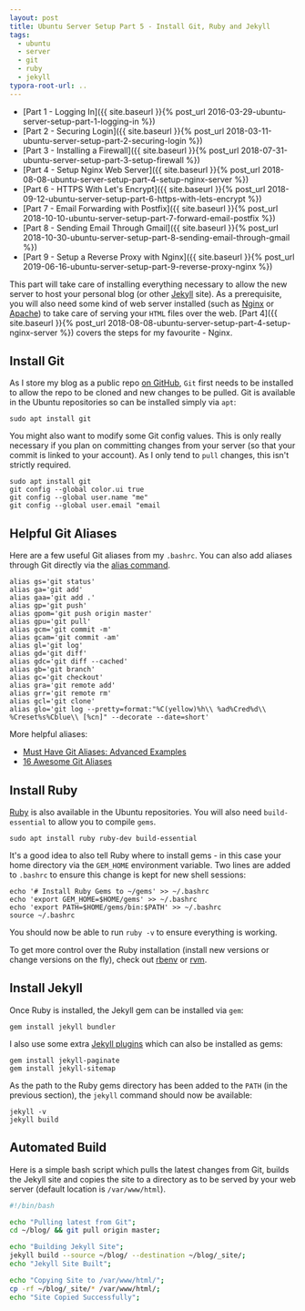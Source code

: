 ```yaml
---
layout: post
title: Ubuntu Server Setup Part 5 - Install Git, Ruby and Jekyll
tags:
  - ubuntu
  - server
  - git
  - ruby
  - jekyll
typora-root-url: ..
---
```


- [Part 1 - Logging In]({{ site.baseurl }}{% post_url 2016-03-29-ubuntu-server-setup-part-1-logging-in %})
- [Part 2 - Securing Login]({{ site.baseurl }}{% post_url 2018-03-11-ubuntu-server-setup-part-2-securing-login %})
- [Part 3 - Installing a Firewall]({{ site.baseurl }}{% post_url 2018-07-31-ubuntu-server-setup-part-3-setup-firewall %})
- [Part 4 - Setup Nginx Web Server]({{ site.baseurl }}{% post_url 2018-08-08-ubuntu-server-setup-part-4-setup-nginx-server %})
- [Part 6 - HTTPS With Let's Encrypt]({{ site.baseurl }}{% post_url 2018-09-12-ubuntu-server-setup-part-6-https-with-lets-encrypt %})
- [Part 7 - Email Forwarding with Postfix]({{ site.baseurl }}{% post_url 2018-10-10-ubuntu-server-setup-part-7-forward-email-postfix %})
- [Part 8 - Sending Email Through Gmail]({{ site.baseurl }}{% post_url 2018-10-30-ubuntu-server-setup-part-8-sending-email-through-gmail %})
- [Part 9 - Setup a Reverse Proxy with Nginx]({{ site.baseurl }}{% post_url 2019-06-16-ubuntu-server-setup-part-9-reverse-proxy-nginx %})

This part will take care of installing everything necessary to allow the new server to host your personal blog (or other [Jekyll](https://jekyllrb.com/) site). As a prerequisite, you will also need some kind of web server installed (such as [Nginx](https://www.nginx.com/) or [Apache](https://httpd.apache.org/)) to take care of serving your `HTML` files over the web. [Part 4]({{ site.baseurl }}{% post_url 2018-08-08-ubuntu-server-setup-part-4-setup-nginx-server %}) covers the steps for my favourite - Nginx.

## Install Git

As I store my blog as a public repo [on GitHub](https://github.com/raharrison/ryanharrison.co.uk), `Git` first needs to be installed to allow the repo to be cloned and new changes to be pulled. Git is available in the Ubuntu repositories so can be installed simply via `apt`:

```shell
sudo apt install git
```

You might also want to modify some Git config values. This is only really necessary if you plan on committing changes from your server (so that your commit is linked to your account). As I only tend to `pull` changes, this isn't strictly required.

```shell
sudo apt install git
git config --global color.ui true
git config --global user.name "me"
git config --global user.email "email
```

## Helpful Git Aliases

Here are a few useful Git aliases from my `.bashrc`. You can also add aliases through Git directly via the [alias command](https://git-scm.com/book/en/v2/Git-Basics-Git-Aliases).

```shell
alias gs='git status'
alias ga='git add'
alias gaa='git add .'
alias gp='git push'
alias gpom='git push origin master'
alias gpu='git pull'
alias gcm='git commit -m'
alias gcam='git commit -am'
alias gl='git log'
alias gd='git diff'
alias gdc='git diff --cached'
alias gb='git branch'
alias gc='git checkout'
alias gra='git remote add'
alias grr='git remote rm'
alias gcl='git clone'
alias glo='git log --pretty=format:"%C(yellow)%h\\ %ad%Cred%d\\ %Creset%s%Cblue\\ [%cn]" --decorate --date=short'
```

More helpful aliases:

- [Must Have Git Aliases: Advanced Examples](http://durdn.com/blog/2012/11/22/must-have-git-aliases-advanced-examples/)
- [16 Awesome Git Aliases](http://codersopinion.com/blog/16-awesome-git-aliases-that-you-will-love/)

## Install Ruby

[Ruby](https://www.ruby-lang.org/en/) is also available in the Ubuntu repositories. You will also need `build-essential` to allow you to compile `gems`.

```shell
sudo apt install ruby ruby-dev build-essential
```

It's a good idea to also tell Ruby where to install gems - in this case your home directory via the `GEM_HOME` environment variable. Two lines are added to `.bashrc` to ensure this change is kept for new shell sessions:

```shell
echo '# Install Ruby Gems to ~/gems' >> ~/.bashrc
echo 'export GEM_HOME=$HOME/gems' >> ~/.bashrc
echo 'export PATH=$HOME/gems/bin:$PATH' >> ~/.bashrc
source ~/.bashrc
```

You should now be able to run `ruby -v` to ensure everything is working.

To get more control over the Ruby installation (install new versions or change versions on the fly), check out [rbenv](https://github.com/rbenv/rbenv) or [rvm](http://rvm.io/rvm/install).

## Install Jekyll

Once Ruby is installed, the Jekyll gem can be installed via `gem`:

```shell
gem install jekyll bundler
```

I also use some extra [Jekyll plugins](https://jekyllrb.com/docs/plugins/) which can also be installed as gems:

```shell
gem install jekyll-paginate
gem install jekyll-sitemap
```

As the path to the Ruby gems directory has been added to the `PATH` (in the previous section), the `jekyll` command should now be available:

```shell
jekyll -v
jekyll build
```

## Automated Build

Here is a simple bash script which pulls the latest changes from Git, builds the Jekyll site and copies the site to a directory as to be served by your web server (default location is `/var/www/html`).

```bash
#!/bin/bash

echo "Pulling latest from Git";
cd ~/blog/ && git pull origin master;

echo "Building Jekyll Site";
jekyll build --source ~/blog/ --destination ~/blog/_site/;
echo "Jekyll Site Built";

echo "Copying Site to /var/www/html/";
cp -rf ~/blog/_site/* /var/www/html/;
echo "Site Copied Successfully";
```
